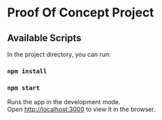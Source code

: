 # Proof Of Concept Project 

## Available Scripts
 
In the project directory, you can run:
### `npm install` 

### `npm start`

Runs the app in the development mode.\
Open [http://localhost:3000](http://localhost:3000) to view it in the browser. 
